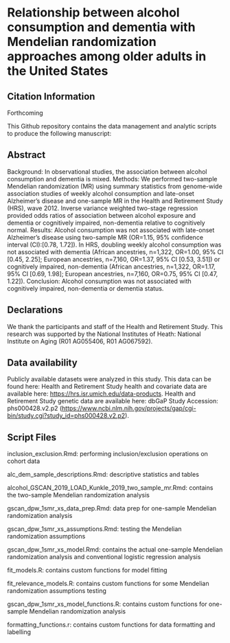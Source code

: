 # Relationship between alcohol consumption and dementia with Mendelian randomization approaches among older adults in the United States

## Citation Information
Forthcoming

This Github repository contains the data management and analytic scripts to produce the following manuscript:

## Abstract
Background: In observational studies, the association between alcohol consumption and dementia is mixed.
Methods: We performed two-sample Mendelian randomization (MR) using summary statistics from genome-wide association studies of weekly alcohol consumption and late-onset Alzheimer’s disease and one-sample MR in the Health and Retirement Study (HRS), wave 2012. Inverse variance weighted two-stage regression provided odds ratios of association between alcohol exposure and dementia or cognitively impaired, non-dementia relative to cognitively normal.
Results: Alcohol consumption was not associated with late-onset Alzheimer’s disease using two-sample MR (OR=1.15, 95% confidence interval (CI):[0.78, 1.72]). In HRS, doubling weekly alcohol consumption was not associated with dementia (African ancestries, n=1,322, OR=1.00, 95% CI [0.45, 2.25]; European ancestries, n=7,160, OR=1.37, 95% CI [0.53, 3.51]) or cognitively impaired, non-dementia (African ancestries, n=1,322, OR=1.17, 95% CI [0.69, 1.98]; European ancestries, n=7,160, OR=0.75, 95% CI [0.47, 1.22]).
Conclusion: Alcohol consumption was not associated with cognitively impaired, non-dementia or dementia status.

## Declarations
We thank the participants and staff of the Health and Retirement Study. This research was supported by the National Institutes of Heath: National Institute on Aging (R01 AG055406, R01 AG067592).

## Data availability
Publicly available datasets were analyzed in this study. This data can be found here: Health and Retirement Study health and covariate data are available here: https://hrs.isr.umich.edu/data-products. Health and Retirement Study genetic data are available here: dbGaP Study Accession: phs000428.v2.p2 (https://www.ncbi.nlm.nih.gov/projects/gap/cgi-bin/study.cgi?study_id=phs000428.v2.p2).

## Script Files

inclusion_exclusion.Rmd: performing inclusion/exclusion operations on cohort data

alc_dem_sample_descriptions.Rmd: descriptive statistics and tables

alcohol_GSCAN_2019_LOAD_Kunkle_2019_two_sample_mr.Rmd: contains the two-sample Mendelian randomization analysis

gscan_dpw_1smr_xs_data_prep.Rmd: data prep for one-sample Mendelian randomization analysis

gscan_dpw_1smr_xs_assumptions.Rmd: testing the Mendelian randomization assumptions

gscan_dpw_1smr_xs_model.Rmd: contains the actual one-sample Mendelian randomization analysis and conventional logistic regression analysis

fit_models.R: contains custom functions for model fitting

fit_relevance_models.R: contains custom functions for some Mendelian randomization assumptions testing

gscan_dpw_1smr_xs_model_functions.R: contains custom functions for one-sample Mendelian randomization analysis

formatting_functions.r: contains custom functions for data formatting and labelling


